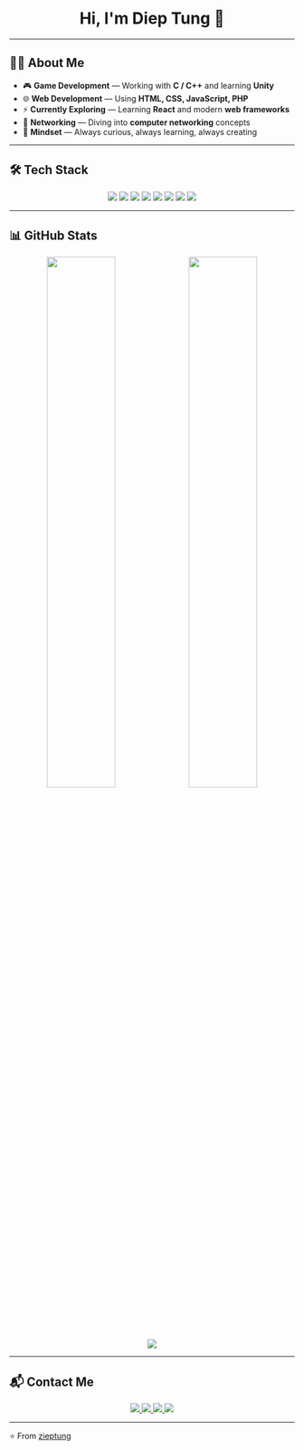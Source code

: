 <h1 align="center">Hi, I'm Diep Tung 👋</h1>

---

## 👨‍💻 About Me

- 🎮 **Game Development** — Working with **C / C++** and learning **Unity**  
- 🌐 **Web Development** — Using **HTML, CSS, JavaScript, PHP**  
- ⚡ **Currently Exploring** — Learning **React** and modern **web frameworks**  
- 📡 **Networking** — Diving into **computer networking** concepts  
- 🚀 **Mindset** — Always curious, always learning, always creating  

---

## 🛠️ Tech Stack

<div align="center">
  <img src="https://img.shields.io/badge/C-00599C?style=for-the-badge&logo=c&logoColor=white"/>
  <img src="https://img.shields.io/badge/C++-00599C?style=for-the-badge&logo=cplusplus&logoColor=white"/>
  <img src="https://img.shields.io/badge/Unity-000000?style=for-the-badge&logo=unity&logoColor=white"/>
  <img src="https://img.shields.io/badge/HTML5-E34F26?style=for-the-badge&logo=html5&logoColor=white"/>
  <img src="https://img.shields.io/badge/CSS3-1572B6?style=for-the-badge&logo=css3&logoColor=white"/>
  <img src="https://img.shields.io/badge/JavaScript-F7DF1E?style=for-the-badge&logo=javascript&logoColor=black"/>
  <img src="https://img.shields.io/badge/PHP-777BB4?style=for-the-badge&logo=php&logoColor=white"/>
  <img src="https://img.shields.io/badge/React-20232A?style=for-the-badge&logo=react&logoColor=61DAFB"/>
</div>

---

## 📊 GitHub Stats

<div align="center">
  <img width="49%" src="https://github-readme-stats.vercel.app/api?username=zieptung&show_icons=true&theme=tokyonight" />
  <img width="49%" src="https://github-readme-streak-stats.herokuapp.com/?user=zieptung&theme=tokyonight" />
</div>

<div align="center">
  <img src="https://github-readme-stats.vercel.app/api/top-langs/?username=zieptung&layout=compact&theme=tokyonight" />
</div>

---

## 📬 Contact Me

<div align="center">
  <a href="mailto:dieptung20102005@gmail.com">
    <img src="https://img.shields.io/badge/Gmail-D14836?style=for-the-badge&logo=gmail&logoColor=white"/>
  </a>
  <a href="https://www.linkedin.com/in/di%E1%BB%87p-t%C3%B9ng-803266297/" target="_blank">
    <img src="https://img.shields.io/badge/LinkedIn-0077B5?style=for-the-badge&logo=linkedin&logoColor=white"/>
  </a>
  <a href="https://www.facebook.com/Tungduhoc05" target="_blank">
    <img src="https://img.shields.io/badge/Facebook-1877F2?style=for-the-badge&logo=facebook&logoColor=white"/>
  </a>
  <a href="https://discord.com/users/890248969341513778" target="_blank">
    <img src="https://img.shields.io/badge/Discord-5865F2?style=for-the-badge&logo=discord&logoColor=white"/>
  </a>
</div>

---

⭐️ From [zieptung](https://github.com/zieptung)
